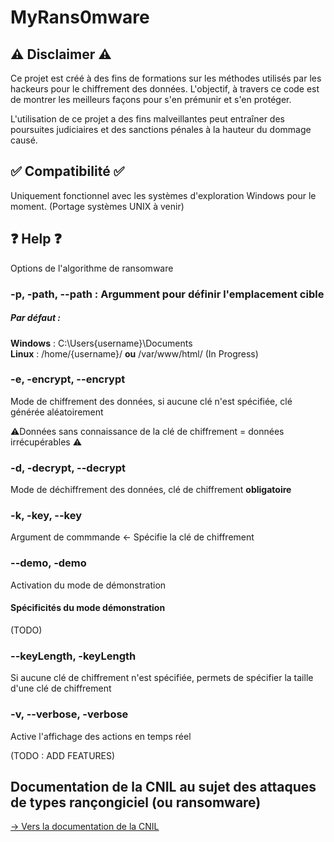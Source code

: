# MyRans0mware

## ⚠️ Disclaimer ⚠️

Ce projet est créé à des fins de formations sur les méthodes utilisés par les hackeurs pour le chiffrement des données. L'objectif, à travers ce code est de montrer les meilleurs façons pour s'en prémunir et s'en protéger.

L'utilisation de ce projet a des fins malveillantes peut entraîner des poursuites judiciaires et des sanctions pénales à la hauteur du dommage causé.

## ✅ Compatibilité ✅

Uniquement fonctionnel avec les systèmes d'exploration Windows pour le moment. (Portage systèmes UNIX à venir)

## ❓ Help ❓

Options de l'algorithme de ransomware

### -p, -path, --path : Argumment pour définir l'emplacement cible

##### Par défaut : 

**Windows** : C:\Users\{username}\Documents\
**Linux** : /home/{username}/ **ou** /var/www/html/ (In Progress)

### -e, -encrypt, --encrypt

Mode de chiffrement des données, si aucune clé n'est spécifiée, clé générée aléatoirement

⚠️Données sans connaissance de la clé de chiffrement = données irrécupérables ⚠️

### -d, -decrypt, --decrypt

Mode de déchiffrement des données, clé de chiffrement **obligatoire**

### -k, -key, --key

Argument de commmande &larr; Spécifie la clé de chiffrement

### --demo, -demo

Activation du mode de démonstration

#### Spécificités du mode démonstration

(TODO)

### --keyLength, -keyLength

Si aucune clé de chiffrement n'est spécifiée, permets de spécifier la taille d'une clé de chiffrement

### -v, --verbose, -verbose

Active l'affichage des actions en temps réel

(TODO : ADD FEATURES)

## Documentation de la CNIL au sujet des attaques de types rançongiciel (ou ransomware)

[&rarr; Vers la documentation de la CNIL](https://www.cnil.fr/fr/cybersecurite/multiplication-des-attaques-par-rancongiciel-comment-limiter-les-risques)